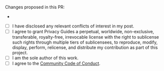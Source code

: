 Changes proposed in this PR:

- 

<!-- SCROLL TO BOTTOM TO AGREE!:
Please use a descriptive title for your PR, it will be included in our changelog!

If you are making changes that you have a conflict of interest with, please
disclose this as well (this does not disqualify your PR by any means):

Conflict of interest contributions involve contributing about yourself,
family, friends, clients, employers, or your financial and other relationships.
Any external relationship can trigger a conflict of interest.
-->

<!-- Place an x in the boxes below, like: [x] -->
- [ ] I have disclosed any relevant conflicts of interest in my post.
- [ ] I agree to grant Privacy Guides a perpetual, worldwide, non-exclusive, transferable, royalty-free, irrevocable license with the right to sublicense such rights through multiple tiers of sublicensees, to reproduce, modify, display, perform, relicense, and distribute my contribution as part of this project.
- [ ] I am the sole author of this work. <!-- Do not check this box if you are not -->
- [ ] I agree to the [Community Code of Conduct](https://www.privacyguides.org/en/code_of_conduct/).

<!-- What's this? When you submit a PR, you keep the Copyright for the work you
are contributing. We need you to agree to the above terms in order for us to
publish this contribution to our website. -->
